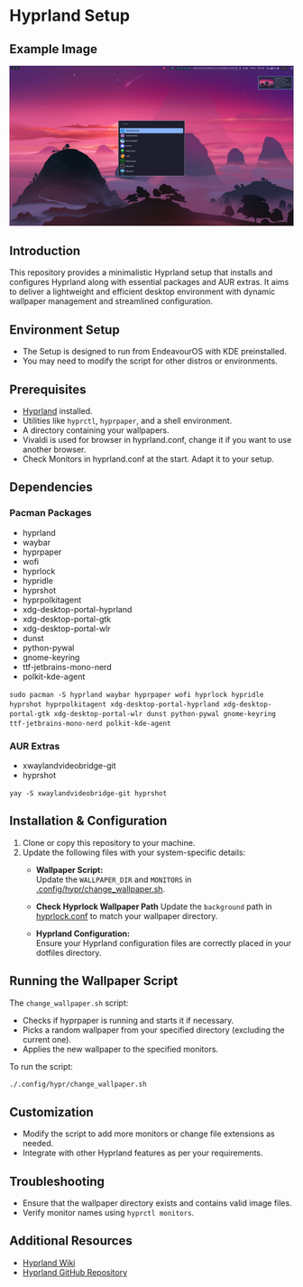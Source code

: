 # Hyprland Setup

## Example Image

![Hyprland Minimal Setup](example_images/minimal_setup.png)

## Introduction
This repository provides a minimalistic Hyprland setup that installs and configures Hyprland along with essential packages and AUR extras. It aims to deliver a lightweight and efficient desktop environment with dynamic wallpaper management and streamlined configuration.

## Environment Setup

- The Setup is designed to run from EndeavourOS with KDE preinstalled. 
- You may need to modify the script for other distros or environments.

## Prerequisites
- [Hyprland](https://hyprland.org/) installed.
- Utilities like `hyprctl`, `hyprpaper`, and a shell environment.
- A directory containing your wallpapers.
- Vivaldi is used for browser in hyprland.conf, change it if you want to use another browser.
- Check Monitors in hyprland.conf at the start. Adapt it to your setup.

## Dependencies

### Pacman Packages
- hyprland
- waybar
- hyprpaper
- wofi
- hyprlock
- hypridle
- hyprshot
- hyprpolkitagent
- xdg-desktop-portal-hyprland
- xdg-desktop-portal-gtk
- xdg-desktop-portal-wlr
- dunst
- python-pywal
- gnome-keyring
- ttf-jetbrains-mono-nerd
- polkit-kde-agent

`sudo pacman -S hyprland waybar hyprpaper wofi hyprlock hypridle hyprshot hyprpolkitagent xdg-desktop-portal-hyprland xdg-desktop-portal-gtk xdg-desktop-portal-wlr dunst python-pywal gnome-keyring ttf-jetbrains-mono-nerd polkit-kde-agent`

### AUR Extras
- xwaylandvideobridge-git
- hyprshot

`yay -S xwaylandvideobridge-git hyprshot`

## Installation & Configuration

1. Clone or copy this repository to your machine.
2. Update the following files with your system-specific details:
   - **Wallpaper Script:**  
     Update the `WALLPAPER_DIR` and `MONITORS` in [.config/hypr/change_wallpaper.sh](./.config/hypr/change_wallpaper.sh).
   - **Check Hyprlock Wallpaper Path**
     Update the `background` path in [hyprlock.conf](./.config/hypr/hyprlock.conf) to match your wallpaper directory.
     
   - **Hyprland Configuration:**  
     Ensure your Hyprland configuration files are correctly placed in your dotfiles directory.


## Running the Wallpaper Script

The `change_wallpaper.sh` script:
- Checks if hyprpaper is running and starts it if necessary.
- Picks a random wallpaper from your specified directory (excluding the current one).
- Applies the new wallpaper to the specified monitors.

To run the script:
```bash
./.config/hypr/change_wallpaper.sh
```

## Customization
- Modify the script to add more monitors or change file extensions as needed.
- Integrate with other Hyprland features as per your requirements.

## Troubleshooting
- Ensure that the wallpaper directory exists and contains valid image files.
- Verify monitor names using `hyprctl monitors`.

## Additional Resources
- [Hyprland Wiki](https://wiki.hyprland.org/)
- [Hyprland GitHub Repository](https://github.com/vaxerski/Hyprland)

